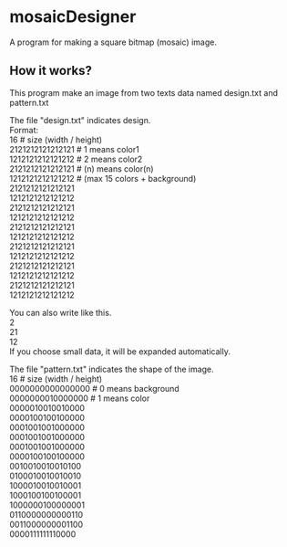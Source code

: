 # mosaicDesigner
A program for making a square bitmap (mosaic) image.

## How it works?
This program make an image from two texts data named design.txt and pattern.txt  

The file "design.txt" indicates design.    
Format:  
16								\# size (width / height)  
2121212121212121	\# 1 means color1  
1212121212121212	\# 2 means color2  
2121212121212121	\# (n) means color(n)  
1212121212121212	\# (max 15 colors + background)  
2121212121212121	  
1212121212121212	  
2121212121212121	  
1212121212121212	  
2121212121212121	  
1212121212121212	  
2121212121212121	  
1212121212121212	  
2121212121212121	  
1212121212121212	  
2121212121212121	  
1212121212121212	  
  
You can also write like this.  
2  
21  
12  
If you choose small data, it will be expanded automatically.
  
The file "pattern.txt" indicates the shape of the image.  
16  								\# size (width / height)  
0000000000000000	\# 0 means background  
0000000010000000	\# 1 means color  
0000010010010000  
0000100100100000  
0001001001000000  
0001001001000000  
0001001001000000  
0000100100100000  
0010010010010100  
0100010010010010  
1000010010010001  
1000100100100001  
1000000100000001  
0110000000000110  
0011000000001100  
0000111111110000  
  
